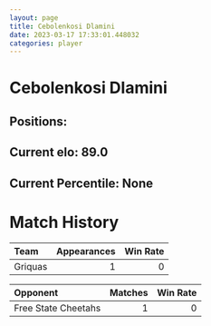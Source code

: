 ```yaml
---  
layout: page  
title: Cebolenkosi Dlamini  
date: 2023-03-17 17:33:01.448032  
categories: player  
---
```

# Cebolenkosi Dlamini

## Positions: 

## Current elo: 89.0

## Current Percentile: None

# Match History


| Team    |   Appearances |   Win Rate |
|:--------|--------------:|-----------:|
| Griquas |             1 |          0 |

| Opponent            |   Matches |   Win Rate |
|:--------------------|----------:|-----------:|
| Free State Cheetahs |         1 |          0 |